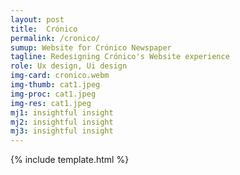 ```yaml
---
layout: post
title:  Crónico
permalink: /cronico/
sumup: Website for Crónico Newspaper
tagline: Redesigning Crónico's Website experience
role: Ux design, Ui design
img-card: cronico.webm
img-thumb: cat1.jpeg
img-proc: cat1.jpeg
img-res: cat1.jpeg
mj1: insightful insight
mj2: insightful insight
mj3: insightful insight
---
```


{% include template.html %}

